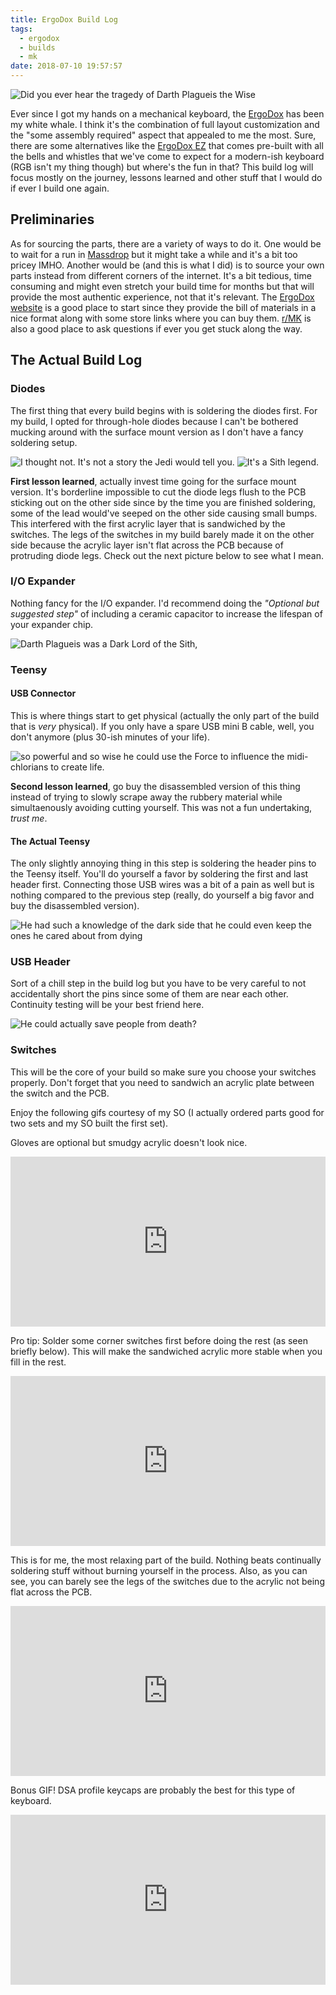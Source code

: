 ```yaml
---
title: ErgoDox Build Log
tags:
  - ergodox
  - builds
  - mk
date: 2018-07-10 19:57:57
---
```


![Did you ever hear the tragedy of Darth Plagueis the Wise](https://i.imgur.com/UIhQjp4.jpg)

Ever since I got my hands on a mechanical keyboard, the [ErgoDox](https://www.ergodox.io/) has been my white whale. I think it's the combination of full layout customization and the "some assembly required" aspect that appealed to me the most. Sure, there are some alternatives like the [ErgoDox EZ](https://ergodox-ez.com/) that comes pre-built with all the bells and whistles that we've come to expect for a modern-ish keyboard (RGB isn't my thing though) but where's the fun in that? This build log will focus mostly on the journey, lessons learned and other stuff that I would do if ever I build one again.

## Preliminaries

As for sourcing the parts, there are a variety of ways to do it. One would be to wait for a run in [Massdrop](https://www.massdrop.com/my-communities) but it might take a while and it's a bit too pricey IMHO. Another would be (and this is what I did) is to source your own parts instead from different corners of the internet. It's a bit tedious, time consuming and might even stretch your build time for months but that will provide the most authentic experience, not that it's relevant. The [ErgoDox website](https://www.ergodox.io/) is a good place to start since they provide the bill of materials in a nice format along with some store links where you can buy them. [r/MK](https://www.reddit.com/r/MechanicalKeyboards/) is also a good place to ask questions if ever you get stuck along the way.

## The Actual Build Log

### Diodes

The first thing that every build begins with is soldering the diodes first. For my build, I opted for through-hole diodes because I can't be bothered mucking around with the surface mount version as I don't have a fancy soldering setup.

![I thought not. It's not a story the Jedi would tell you. ](https://imgur.com/lsPua7u.jpg)
![It's a Sith legend.](https://imgur.com/po8aIHl.jpg)

**First lesson learned**, actually invest time going for the surface mount version. It's borderline impossible to cut the diode legs flush to the PCB sticking out on the other side since by the time you are finished soldering, some of the lead would've seeped on the other side causing small bumps. This interfered with the first acrylic layer that is sandwiched by the switches. The legs of the switches in my build barely made it on the other side because the acrylic layer isn't flat across the PCB because of protruding diode legs. Check out the next picture below to see what I mean.

### I/O Expander

Nothing fancy for the I/O expander. I'd recommend doing the _"Optional but suggested step"_ of including a ceramic capacitor to increase the lifespan of your expander chip.

![Darth Plagueis was a Dark Lord of the Sith,](https://imgur.com/djsQpYi.jpg)

### Teensy

#### USB Connector

This is where things start to get physical (actually the only part of the build that is _very_ physical). If you only have a spare USB mini B cable, well, you don't anymore (plus 30-ish minutes of your life).

![so powerful and so wise he could use the Force to influence the midi-chlorians to create life.](https://imgur.com/FZwRuVO.jpg)

**Second lesson learned**, go buy the disassembled version of this thing instead of trying to slowly scrape away the rubbery material while simultaenously avoiding cutting yourself. This was not a fun undertaking, _trust me_.

#### The Actual Teensy

The only slightly annoying thing in this step is soldering the header pins to the Teensy itself. You'll do yourself a favor by soldering the first and last header first. Connecting those USB wires was a bit of a pain as well but is nothing compared to the previous step (really, do yourself a big favor and buy the disassembled version).

![He had such a knowledge of the dark side that he could even keep the ones he cared about from dying](https://imgur.com/ZJdRrmX.jpg)

### USB Header

Sort of a chill step in the build log but you have to be very careful to not accidentally short the pins since some of them are near each other. Continuity testing will be your best friend here.

![He could actually save people from death?](https://imgur.com/sI1Sa1F.jpg)

### Switches

This will be the core of your build so make sure you choose your switches properly. Don't forget that you need to sandwich an acrylic plate between the switch and the PCB.

Enjoy the following gifs courtesy of my SO (I actually ordered parts good for two sets and my SO built the first set).

Gloves are optional but smudgy acrylic doesn't look nice.

<div style='position:relative;padding-bottom:54%'><iframe src='https://gfycat.com/ifr/KnobbySourBarasingha' frameborder='0' scrolling='no' width='100%' height='100%' style='position:absolute;top:0;left:0' allowfullscreen></iframe></div>

Pro tip: Solder some corner switches first before doing the rest (as seen briefly below). This will make the sandwiched acrylic more stable when you fill in the rest.

<div style='position:relative;padding-bottom:54%'><iframe src='https://gfycat.com/ifr/FortunateNegativeAmethystinepython' frameborder='0' scrolling='no' width='100%' height='100%' style='position:absolute;top:0;left:0' allowfullscreen></iframe></div>

This is for me, the most relaxing part of the build. Nothing beats continually soldering stuff without burning yourself in the process. Also, as you can see, you can barely see the legs of the switches due to the acrylic not being flat across the PCB.

<div style='position:relative;padding-bottom:54%'><iframe src='https://gfycat.com/ifr/ImpassionedCharmingIndochinesetiger' frameborder='0' scrolling='no' width='100%' height='100%' style='position:absolute;top:0;left:0' allowfullscreen></iframe></div>

Bonus GIF! DSA profile keycaps are probably the best for this type of keyboard.

<div style='position:relative;padding-bottom:54%'><iframe src='https://gfycat.com/ifr/ActiveUnrealisticIbis' frameborder='0' scrolling='no' width='100%' height='100%' style='position:absolute;top:0;left:0' allowfullscreen></iframe></div>
